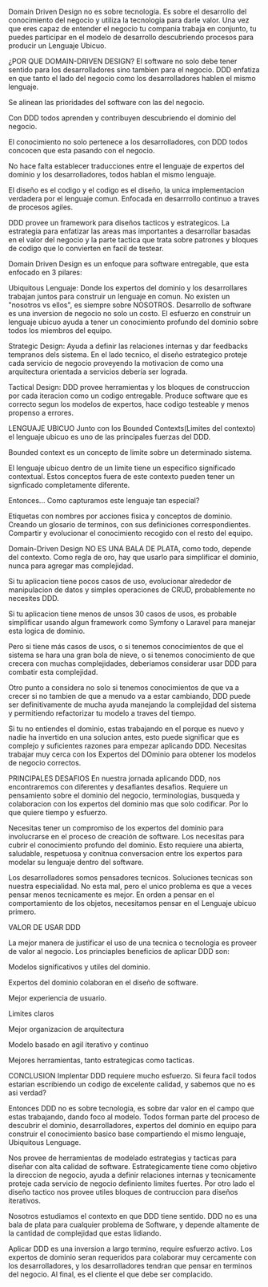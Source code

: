 
Domain Driven Design no es sobre tecnología. Es sobre el desarrollo del conocimiento del negocio y utiliza la tecnologia para darle valor. Una vez que eres capaz de entender el negocio tu compania trabaja en conjunto, tu puedes participar en el modelo de desarrollo descubriendo procesos para producir un Lenguaje Ubicuo.

¿POR QUE DOMAIN-DRIVEN DESIGN?
El software no solo debe tener sentido para los desarrolladores sino tambien para el negocio. DDD enfatiza en que tanto el lado del negocio como los desarrolladores hablen el mismo lenguaje.

Se alinean las prioridades del software con las del negocio.

Con DDD todos aprenden y contribuyen descubriendo el dominio del negocio.

El conocimiento no solo pertenece a los desarrolladores, con DDD todos concocen que esta pasando con el negocio.

No hace falta establecer traducciones entre el lenguaje de expertos del dominio y los desarrolladores, todos hablan el mismo lenguaje.

El diseño es el codigo y el codigo es el diseño, la unica implementacion verdadera por el lenguaje comun. Enfocada en desarrrollo continuo a traves de procesos agiles.

DDD provee un framework para diseños tacticos y estrategicos. La estrategia para enfatizar las areas mas importantes a desarrollar basadas en el valor del negocio y la parte tactica que trata sobre patrones y bloques de codigo que lo convierten en facil de testear.


Domain Driven Design es un enfoque para software entregable, que esta enfocado en 3 pilares:

Ubiquitous Lenguaje: Donde los expertos del dominio y los desarrollares trabajan juntos para construir un lenguaje en comun. No existen un "nosotros vs ellos", es siempre sobre NOSOTROS. Desarrollo de software es una inversion de negocio no solo un costo. El esfuerzo en construir un lenguaje ubicuo ayuda a tener un conocimiento profundo del dominio sobre todos los miembros del equipo.

Strategic Design: Ayuda a definir las relaciones internas y dar feedbacks tempranos dels sistema. En el lado tecnico, el diseño estrategico proteje cada servicio de negocio proveyendo la motivacion de como una arquitectura orientada a servicios debería ser lograda.

Tactical Design: DDD provee herramientas y los bloques de construccion por cada iteracion como un codigo entregable. Produce software que es correcto segun los modelos de expertos, hace codigo testeable y menos propenso a errores.

LENGUAJE UBICUO
Junto con los Bounded Contexts(Limites del contexto) el lenguaje ubicuo es uno de las principales fuerzas del DDD.

Bounded context es un concepto de limite sobre un determinado sistema.

El lenguaje ubicuo dentro de un limite tiene un especifico significado contextual. Estos conceptos fuera de este contexto pueden tener un signficado completamente diferente.

Entonces... Como capturamos este lenguaje tan especial?

Etiquetas con nombres por acciones fisica y conceptos de dominio.
Creando un glosario de terminos, con sus definiciones correspondientes.
Compartir y evolucionar el conocimiento recogido con el resto del equipo.

Domain-Driven Design NO ES UNA BALA DE PLATA, como todo, depende del contexto. Como regla de oro, hay que usarlo para simplificar el dominio, nunca para agregar mas complejidad.

Si tu aplicacion tiene pocos casos de uso, evolucionar alrededor de manipulacion de datos y simples operaciones de CRUD, probablemente no necesites DDD.

Si tu aplicacion tiene menos de unsos 30 casos de usos, es probable simplificar usando algun framework como Symfony o Laravel para manejar esta logica de dominio.

Pero si tiene más casos de usos, o si tenemos conocimientos de que el sistema se hara una gran bola de nieve, o si tenemos conocimiento de que crecera con muchas complejidades, deberiamos considerar usar DDD para combatir esta complejidad.

Otro punto a considera no solo si tenemos conocimientos de que va a crecer si no tambien de que a menudo va a estar cambiando, DDD puede ser definitivamente de mucha ayuda manejando la complejidad del sistema y permitiendo refactorizar tu modelo a traves del tiempo.

Si tu no entiendes el dominio, estas trabajando en el porque es nuevo y nadie ha invertido en una solucion antes, esto puede significar que es complejo y suficientes razones para empezar aplicando DDD. Necesitas trabajar muy cerca con los Expertos del DOminio para obtener los modelos de negocio correctos.

PRINCIPALES DESAFIOS
En nuestra jornada aplicando DDD, nos encontraremos con diferentes y desafiantes desafios.
Requiere un pensamiento sobre el dominio del negocio, terminologias, busqueda y colaboracion con los expertos del dominio mas que solo codificar. Por lo que quiere tiempo y esfuerzo.

Necesitas tener un compromiso de los expertos del dominio para involucrarse en el proceso de creación de software. Los necesitas para cubrir el conocimiento profundo del dominio. Esto requiere una abierta, saludable, respetuosa y conitnua conversacion entre los expertos para modelar su lenguaje dentro del software.

Los desarrolladores somos pensadores tecnicos. Soluciones tecnicas son nuestra especialidad. No esta mal, pero el unico problema es que a veces pensar menos tecnicamente es mejor. En orden a pensar en el comportamiento de los objetos, necesitamos pensar en el Lenguaje ubicuo primero.

VALOR DE USAR DDD

La mejor manera de justificar el uso de una tecnica o tecnologia es proveer de valor al negocio. Los princiaples beneficios de aplicar DDD son:

Modelos significativos y utiles del dominio.

Expertos del dominio colaboran en el diseño de software.

Mejor experiencia de usuario.

Limites claros

Mejor organizacion de arquitectura

Modelo basado en agil iterativo y continuo

Mejores herramientas, tanto estrategicas como tacticas.

CONCLUSION
Implentar DDD requiere mucho esfuerzo. Si feura facil todos estarian escribiendo un codigo de excelente calidad, y sabemos que no es asi verdad?

Entonces DDD no es sobre tecnologia, es sobre dar valor en el campo que estas trabajando, dando foco al modelo. Todos forman parte del proceso de descubrir el dominio, desarrolladores, expertos del dominio en equipo para construir el conocimiento basico base compartiendo el mismo lenguaje, Ubiquitous Lenguage.

Nos provee de herramientas de modelado estrategias y tacticas para diseñar con alta calidad de software. Estrategicamente tiene como objetivo la direccion de negocio, ayuda a definir relaciones internas y tecnicamente proteje cada servicio de negocio definiento limites fuertes. Por otro lado el diseño tactico nos provee utiles bloques de contruccion para diseños iterativos.

Nosotros estudiamos el contexto en que DDD tiene sentido. DDD no es una bala de plata para cualquier problema de Software, y depende altamente de la cantidad de complejidad que estas lidiando.

Aplicar DDD es una inversion a largo termino, require esfuerzo activo. Los expertos de dominio seran requeridos para colaborar muy cercamente con los desarrolladores, y los desarrolladores  tendran que pensar en terminos del negocio. Al final, es el cliente el que debe ser complacido.


